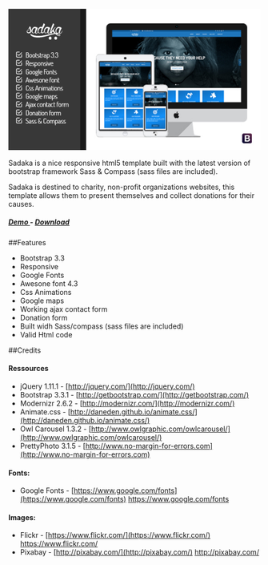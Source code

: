![Sadaka screenshot](/screenshot.jpg?raw=true "Sadaka screenshot")

Sadaka is a nice responsive html5 template built with the latest version of bootstrap framework Sass & Compass (sass files are included).

Sadaka is destined to charity, non-profit organizations websites, this template allows them to present themselves and collect donations for their causes.

##### [ Demo ](http://demo.ouarmedia.com/sadaka) - [ Download ](https://github.com/farouk2u/sadaka/archive/v1.0.zip)


##Features
- Bootstrap 3.3 
- Responsive 
- Google Fonts 
- Awesone font 4.3 
- Css Animations 
- Google maps 
- Working ajax contact form 
- Donation form 
- Built widh Sass/compass  (sass files are included)
- Valid Html code

##Credits
#### Ressources
- jQuery 1.11.1 - [http://jquery.com/](http://jquery.com/) 
- Bootstrap 3.3.1  - [http://getbootstrap.com/](http://getbootstrap.com/) 
- Modernizr 2.6.2 - [http://modernizr.com/](http://modernizr.com/) 
- Animate.css - [http://daneden.github.io/animate.css/](http://daneden.github.io/animate.css/) 
- Owl Carousel 1.3.2 - [http://www.owlgraphic.com/owlcarousel/](http://www.owlgraphic.com/owlcarousel/) 
- PrettyPhoto 3.1.5 - [http://www.no-margin-for-errors.com](http://www.no-margin-for-errors.com) 

#### Fonts:
- Google Fonts - [https://www.google.com/fonts](https://www.google.com/fonts) https://www.google.com/fonts

#### Images:
- Flickr - [https://www.flickr.com/](https://www.flickr.com/) https://www.flickr.com/
- Pixabay - [http://pixabay.com/](http://pixabay.com/) http://pixabay.com/

